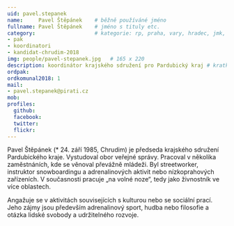 ```yaml
---
uid: pavel.stepanek
name:     Pavel Štěpánek  	# běžně používáné jméno
fullname: Pavel Štěpánek  	# jméno s tituly etc.
category:                 	# kategorie: rp, praha, vary, hradec, jmk, senat
- pak
- koordinatori
- kandidat-chrudim-2018
img: people/pavel-stepanek.jpg   # 165 x 220
description: koordinátor krajského sdružení pro Pardubický kraj # kratký popis, max 160 znaků
ordpak: 
ordkomunal2018: 1
mail:
- pavel.stepanek@pirati.cz
mob:			  
profiles:
  github:                 
  facebook: 		  
  twitter: 		  
  flickr:     		  
---
```


Pavel Štěpánek (* 24. září 1985, Chrudim) je předseda krajského sdružení Pardubického kraje. Vystudoval obor veřejné správy. Pracoval v několika zaměstnáních, kde se věnoval převážně mládeži. Byl streetworker, instruktor snowboardingu a adrenalinových aktivit nebo nízkoprahových zařízeních. V současnosti pracuje „na volné noze“, tedy jako živnostník ve více oblastech.

Angažuje se v aktivitách souvisejících s kulturou nebo se sociální prací. Jeho zájmy jsou především adrenalinový sport, hudba nebo filosofie a otázka lidské svobody a udržitelného rozvoje.
